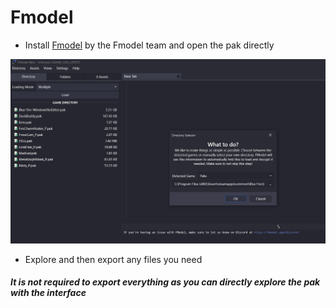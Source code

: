 # Fmodel
- Install [Fmodel](https://fmodel.app/) by the Fmodel team and open the pak directly

![](../../images/Fmodel.png)

- Explore and then export any files you need

#### *It is not required to export everything as you can directly explore the pak with the interface*